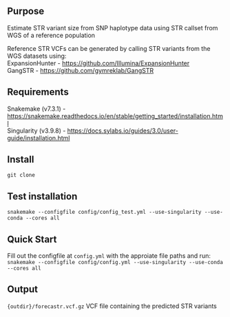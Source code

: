 ## Purpose
Estimate STR variant size from SNP haplotype data using STR callset from WGS of a reference population

Reference STR VCFs can be generated by calling STR variants from the WGS datasets using:  
ExpansionHunter - https://github.com/Illumina/ExpansionHunter  
GangSTR - https://github.com/gymreklab/GangSTR   


## Requirements
Snakemake (v7.3.1) - https://snakemake.readthedocs.io/en/stable/getting_started/installation.html  
Singularity (v3.9.8) - https://docs.sylabs.io/guides/3.0/user-guide/installation.html  

## Install
`git clone `

## Test installation
`snakemake --configfile config/config_test.yml --use-singularity --use-conda --cores all`

## Quick Start
Fill out the configfile at `config.yml` with the approiate file paths and run:
`snakemake --configfile config/config.yml --use-singularity --use-conda --cores all`

## Output
`{outdir}/forecastr.vcf.gz`
VCF file containing the predicted STR variants 

